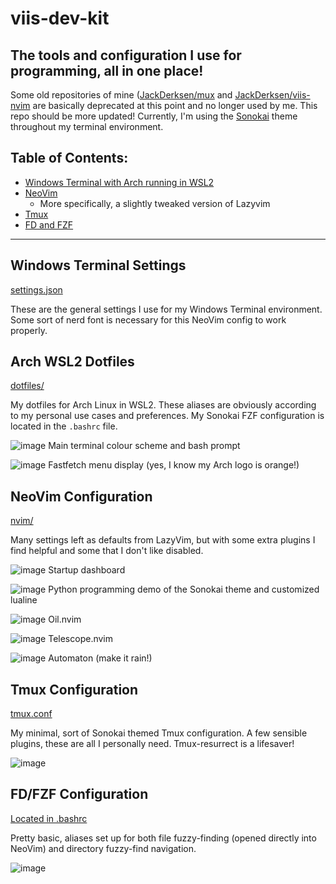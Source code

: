 # viis-dev-kit
## The tools and configuration I use for programming, all in one place!

Some old repositories of mine ([JackDerksen/mux](https://github.com/JackDerksen/tmux) and [JackDerksen/viis-nvim](https://github.com/JackDerksen/viis-nvim) are basically deprecated at this point and no longer used by me. This repo should be more updated! Currently, I'm using the [Sonokai](https://github.com/sainnhe/sonokai) theme throughout my terminal environment. 

## Table of Contents:
- [Windows Terminal with Arch running in WSL2](#Windows-Terminal-Settings)
- [NeoVim](#NeoVim-Configuration)
    - More specifically, a slightly tweaked version of Lazyvim
- [Tmux](#Tmux-Configuration)
- [FD and FZF](#FD/FZF-Configuration)


---


## Windows Terminal Settings
[settings.json](https://github.com/JackDerksen/viis-dev-kit/blob/main/terminal/settings.json)

These are the general settings I use for my Windows Terminal environment. Some sort of nerd font is necessary for this NeoVim config to work properly.


## Arch WSL2 Dotfiles
[dotfiles/](https://github.com/JackDerksen/viis-dev-kit/tree/main/dotfiles)

My dotfiles for Arch Linux in WSL2. These aliases are obviously according to my personal use cases and preferences. My Sonokai FZF configuration is located in the `.bashrc` file.

![image](https://github.com/user-attachments/assets/f888dc21-1885-49f1-a50b-513712162edf)
Main terminal colour scheme and bash prompt

![image](https://github.com/user-attachments/assets/7aa775e7-914e-46db-b164-9525026ebce8)
Fastfetch menu display (yes, I know my Arch logo is orange!)


## NeoVim Configuration
[nvim/](https://github.com/JackDerksen/viis-dev-kit/tree/main/nvim)

Many settings left as defaults from LazyVim, but with some extra plugins I find helpful and some that I don't like disabled.

![image](https://github.com/user-attachments/assets/6d6fa022-cff2-40e5-abf5-5675b554268d)
Startup dashboard

![image](https://github.com/user-attachments/assets/5b27a8ed-794f-4ce5-9328-fc1f2348b701)
Python programming demo of the Sonokai theme and customized lualine

![image](https://github.com/user-attachments/assets/1a19cd1c-40b3-4812-b73d-569a21f355a9)
Oil.nvim

![image](https://github.com/user-attachments/assets/93701f51-d824-494c-b6ce-30c5410b3442)
Telescope.nvim

![image](https://github.com/user-attachments/assets/9cf8de6b-2ad9-44e1-a70e-db970b41e478)
Automaton (make it rain!)


## Tmux Configuration
[tmux.conf](https://github.com/JackDerksen/viis-dev-kit/tree/main/nvim)

My minimal, sort of Sonokai themed Tmux configuration. A few sensible plugins, these are all I personally need. Tmux-resurrect is a lifesaver!

![image](https://github.com/user-attachments/assets/34add692-d939-4b23-80f7-edeceee81679)


## FD/FZF Configuration
[Located in .bashrc](https://github.com/JackDerksen/viis-dev-kit/blob/main/dotfiles/.bashrc)

Pretty basic, aliases set up for both file fuzzy-finding (opened directly into NeoVim) and directory fuzzy-find navigation.

![image](https://github.com/user-attachments/assets/2c74d0d0-8262-4150-8b61-34f171fbc45a)

